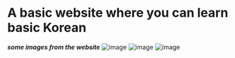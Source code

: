 # A basic website where you can learn basic Korean
***some images from the website***
![image](https://user-images.githubusercontent.com/50119721/159779201-04814c4c-f631-47b0-8eef-813ad349350b.png)
![image](https://user-images.githubusercontent.com/50119721/159779260-bc660960-6882-483f-a81b-c5c5a708decb.png)
![image](https://user-images.githubusercontent.com/50119721/159779614-d8497b5f-d3fa-4871-af55-e584bfd56319.png)
